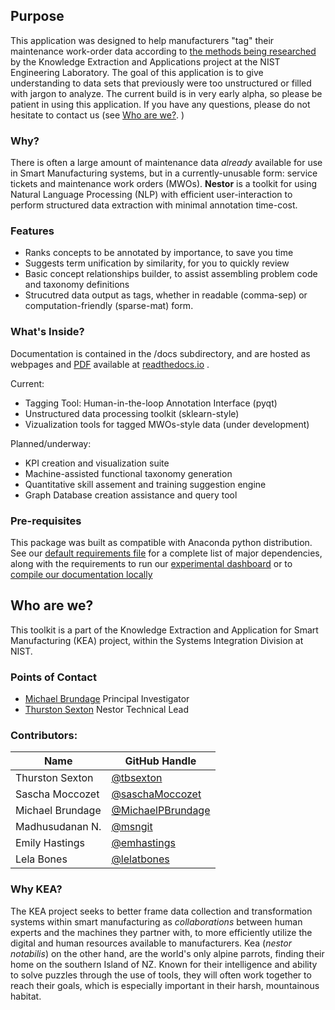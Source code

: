 
## Purpose

This application was designed to help manufacturers "tag" their
maintenance work-order data according to [the methods being researched](https://www.researchgate.net/project/Knowledge-Extraction-and-Application-for-Smart-Manufacturing) by the Knowledge Extraction and Applications project at the NIST Engineering Laboratory. The goal of this
application is to give understanding to data sets that previously were
too unstructured or filled with jargon to analyze. The current build is
in very early alpha, so please be patient in using this application. If
you have any questions, please do not hesitate to contact us (see [Who
are we?](#who-are-we). )

### Why?

There is often a large amount of maintenance data *already* available
for use in Smart Manufacturing systems, but in a currently-unusable
form: service tickets and maintenance work orders (MWOs). **Nestor** is
a toolkit for using Natural Language Processing (NLP) with efficient
user-interaction to perform structured data extraction with minimal
annotation time-cost.

### Features


-   Ranks concepts to be annotated by importance, to save you time
-   Suggests term unification by similarity, for you to quickly review
-   Basic concept relationships builder, to assist assembling problem
    code and taxonomy definitions
-   Strucutred data output as tags, whether in readable (comma-sep) or
    computation-friendly (sparse-mat) form.

### What's Inside?

Documentation is contained in the /docs subdirectory, and are hosted as
webpages and
[PDF](https://media.readthedocs.org/pdf/nestor/latest/nestor.pdf)
available at [readthedocs.io](https://nestor.readthedocs.io/en/latest/)
.

Current:

-   Tagging Tool: Human-in-the-loop Annotation Interface (pyqt)
-   Unstructured data processing toolkit (sklearn-style)
-   Vizualization tools for tagged MWOs-style data (under development)

Planned/underway:

-   KPI creation and visualization suite
-   Machine-assisted functional taxonomy generation
-   Quantitative skill assement and training suggestion engine
-   Graph Database creation assistance and query tool

### Pre-requisites

This package was built as compatible with Anaconda python distribution.
See our [default requirements file](requirements/default.txt) for a complete list of major dependencies, along with the requirements to run our [experimental dashboard](requirements/dash.txt) or to [compile our documentation locally](requirements/docs.txt)


## Who are we?


This toolkit is a part of the Knowledge Extraction and Application for
Smart Manufacturing (KEA) project, within the Systems Integration
Division at NIST.

### Points of Contact

-   [Michael Brundage](https://www.nist.gov/people/michael-p-brundage)
    Principal Investigator
-   [Thurston Sexton](https://www.nist.gov/people/thurston-sexton) Nestor Technical Lead

### Contributors:
Name             |   GitHub Handle
---              |   ---
Thurston Sexton  |   [@tbsexton](https://github.com/tbsexton)
Sascha Moccozet  |   [@saschaMoccozet](https://github.com/saschaMoccozet)
Michael Brundage |   [@MichaelPBrundage](https://github.com/MichaelPBrundage)
Madhusudanan N.  |   [@msngit](https://github.com/msngit)
Emily Hastings   |   [@emhastings](https://github.com/emhastings)
Lela Bones       |   [@lelatbones](https://github.com/lelatbones)

### Why KEA?

The KEA project seeks to better frame data collection and transformation
systems within smart manufacturing as *collaborations* between human
experts and the machines they partner with, to more efficiently utilize
the digital and human resources available to manufacturers. Kea (*nestor
notabilis*) on the other hand, are the world's only alpine parrots,
finding their home on the southern Island of NZ. Known for their
intelligence and ability to solve puzzles through the use of tools, they
will often work together to reach their goals, which is especially
important in their harsh, mountainous habitat.
